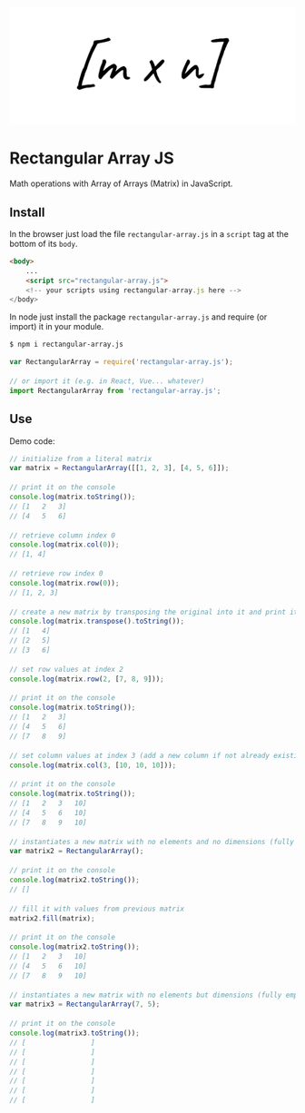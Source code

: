 ![alt Rectangular Array JS](rectangular-array.js.png)

# Rectangular Array JS

Math operations with Array of Arrays (Matrix) in JavaScript.

## Install

In the browser just load the file `rectangular-array.js` in a `script` tag at the bottom of its `body`.

```html
<body>
    ...
    <script src="rectangular-array.js">
    <!-- your scripts using rectangular-array.js here -->
</body>
```

In node just install the package `rectangular-array.js` and require (or import) it in your module.

```sh
$ npm i rectangular-array.js
```

```js
var RectangularArray = require('rectangular-array.js');

// or import it (e.g. in React, Vue... whatever)
import RectangularArray from 'rectangular-array.js';
```

## Use

Demo code:

```js
// initialize from a literal matrix
var matrix = RectangularArray([[1, 2, 3], [4, 5, 6]]);

// print it on the console
console.log(matrix.toString());
// [1	2	3]
// [4	5	6]

// retrieve column index 0
console.log(matrix.col(0));
// [1, 4]

// retrieve row index 0
console.log(matrix.row(0));
// [1, 2, 3]

// create a new matrix by transposing the original into it and print it on the console
console.log(matrix.transpose().toString());
// [1	4]
// [2	5]
// [3	6]

// set row values at index 2
console.log(matrix.row(2, [7, 8, 9]));

// print it on the console
console.log(matrix.toString());
// [1	2	3]
// [4	5	6]
// [7	8	9]

// set column values at index 3 (add a new column if not already existing)
console.log(matrix.col(3, [10, 10, 10]));

// print it on the console
console.log(matrix.toString());
// [1	2	3	10]
// [4	5	6	10]
// [7	8	9	10]

// instantiates a new matrix with no elements and no dimensions (fully empty)
var matrix2 = RectangularArray();

// print it on the console
console.log(matrix2.toString());
// []

// fill it with values from previous matrix
matrix2.fill(matrix);

// print it on the console
console.log(matrix2.toString());
// [1	2	3	10]
// [4	5	6	10]
// [7	8	9	10]

// instantiates a new matrix with no elements but dimensions (fully empty too)
var matrix3 = RectangularArray(7, 5);

// print it on the console
console.log(matrix3.toString());
// [				]
// [				]
// [				]
// [				]
// [				]
// [				]
// [				]
```